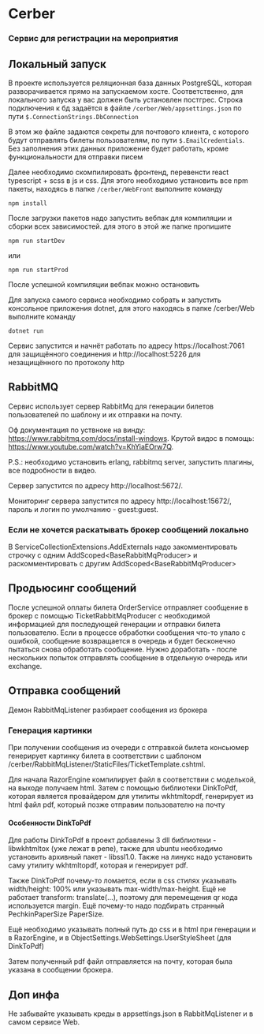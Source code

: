 # Cerber
### Сервис для регистрации на мероприятия


## Локальный запуск
В проекте используется реляционная база данных PostgreSQL, которая разворачивается
прямо на запускаемом хосте. Соответственно, для локального запуска у вас
должен быть установлен постгрес. Строка подключения к бд задаётся
в файле `/cerber/Web/appsettings.json` по пути `$.ConnectionStrings.DbConnection`

В этом же файле задаются секреты для почтового клиента, с которого будут
отправлять билеты пользователям, по пути `$.EmailCredentials`. Без заполнения этих данных
приложение будет работать, кроме функциональности для отправки писем

Далее необходимо скомпилировать фронтенд, перевенсти react typescript + scss в js и css.
Для этого необходимо установить все npm пакеты, находясь в папке `/cerber/WebFront`
выполните команду
```shell
npm install
```

После загрузки пакетов надо запустить вебпак для компиляции и сборки всех зависимостей.
для этого в этой же папке пропишите
```shell
npm run startDev
```
или
```shell
npm run startProd
```
После успешной компиляции вебпак можно остановить

Для запуска самого сервиса необходимо собрать и запустить консольное приложения dotnet,
для этого находясь в папке /cerber/Web выполните команду
```shell
dotnet run
```

Сервис запустится и начнёт работать по адресу https://localhost:7061 для защищённого
соединения и http://localhost:5226 для незащищённого по протоколу http


## RabbitMQ
Сервис использует сервер RabbitMq для генерации билетов пользователей по шаблону
и их отправки на почту.

Оф документация по уствноке на винду: https://www.rabbitmq.com/docs/install-windows.
Крутой видос в помощь: https://www.youtube.com/watch?v=KhYiaEOrw7Q.

P.S.: необходимо установить erlang, rabbitmq server, запустить плагины,
все подробности в видео.

Сервер запустится по адресу http://localhost:5672/.

Мониторинг сервера запустится по адресу http://localhost:15672/,
пароль и логин по умолчанию - guest:guest. 

### Если не хочется раскатывать брокер сообщений локально
В ServiceCollectionExtensions.AddExternals надо закомментировать
строчку с одним AddScoped<BaseRabbitMqProducer<TicketDestinationMessage>>
и раскомментировать с другим AddScoped<BaseRabbitMqProducer<TicketDestinationMessage>>


## Продьюсинг сообщений
После успешной оплаты билета OrderService отправляет сообщение
в брокер с помощью TicketRabbitMqProducer с необходимой
информацией для последующей генерации и отправки билета пользователю.
Если в процессе обработки сообщения что-то упало с ошибкой, сообщение
возвращается в очередь и будет бесконечно пытаться снова обработать сообщение.
Нужно доработать - после нескольких попыток отправлять сообщение в отдельную
очередь или exchange.


## Отправка сообщений
Демон RabbitMqListener разбирает сообщения из брокера

### Генерация картинки
При получении сообщения из очереди с отправкой билета
консьюмер генерирует картинку билета в соответствии с шаблоном
/cerber/RabbitMqListener/StaticFiles/TicketTemplate.cshtml.

Для начала RazorEngine компилирует файл в соответствии с моделькой,
на выходе получаем html. Затем с помощью библиотеки DinkToPdf, которая
является провайдером для утилиты wkhtmltopdf, генерирует из html
файл pdf, который позже отправим пользователю на почту

#### Особенности DinkToPdf
Для работы DinkToPdf в проект добавлены 3 dll библиотеки - libwkhtmltox
(уже лежат в репе), также для ubuntu необходимо установить архивный пакет - libssl1.0.
Также на линукс надо установить саму утилиту wkhtmltopdf, которая
и генерирует pdf. 

Также DinkToPdf почему-то ломается, если в css стилях указывать width/height: 100%
или указывать max-width/max-height. Ещё не работает transform: translate(...), поэтому
для перемещения qr кода используется margin. Ещё почему-то надо подбирать странный
PechkinPaperSize PaperSize.

Ещё необходимо указывать полный путь до css и в html при генерации и в RazorEngine,
и в ObjectSettings.WebSettings.UserStyleSheet (для DinkToPdf)


Затем полученный pdf файл отправляется на почту, которая была указана в сообщении брокера.


## Доп инфа
Не забывайте указывать креды в appsettings.json в RabbitMqListener и в самом сервисе Web.


